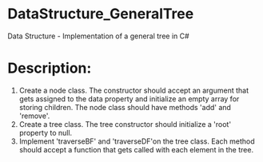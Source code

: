 # DataStructure_GeneralTree
Data Structure - Implementation of a general tree in C#

# Description: 
1) Create a node class.  The constructor should accept an argument that gets assigned to the data property and initialize an empty array for storing children. The node class should have methods 'add' and 'remove'.
2) Create a tree class. The tree constructor should initialize a 'root' property to null.
3) Implement 'traverseBF' and 'traverseDF'on the tree class.  Each method should accept a function that gets called with each element in the tree.
